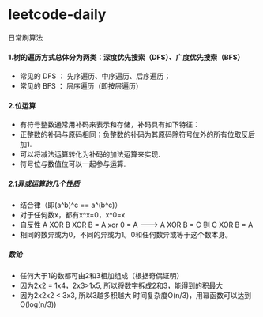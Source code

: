# leetcode-daily
日常刷算法
#### 1.树的遍历方式总体分为两类：深度优先搜索（DFS）、广度优先搜索（BFS）
- 常见的 DFS ： 先序遍历、中序遍历、后序遍历；
- 常见的 BFS ： 层序遍历（即按层遍历）
#### 2.位运算
- 有符号整数通常用补码来表示和存储，补码具有如下特征：
- 正整数的补码与原码相同；负整数的补码为其原码除符号位外的所有位取反后加1.
- 可以将减法运算转化为补码的加法运算来实现.
- 符号位与数值位可以一起参与运算.

##### 2.1异或运算的几个性质
- 结合律（即(a^b)^c == a^(b^c)）
- 对于任何数x，都有x^x=0，x^0=x
- 自反性 A XOR B XOR B = A xor 0 = A ---> A XOR B = C 则 C XOR B = A
- 相同的数异或为0，不同的异或为1。0和任何数异或等于这个数本身。
##### 数论
- 任何大于1的数都可由2和3相加组成（根据奇偶证明）
- 因为2x2 = 1x4，2x3>1x5, 所以将数字拆成2和3，能得到的积最大
- 因为2x2x2 < 3x3, 所以3越多积越大 时间复杂度O(n/3)，用幂函数可以达到O(log(n/3))